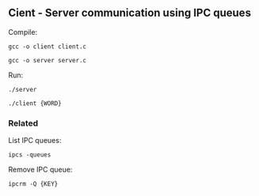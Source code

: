 ## Cient - Server communication using IPC queues
Compile:

`gcc -o client client.c`

`gcc -o server server.c`


Run:

`./server`

`./client {WORD}`

### Related

List IPC queues:

`ipcs -queues`

Remove IPC queue:

`ipcrm -Q {KEY}`
